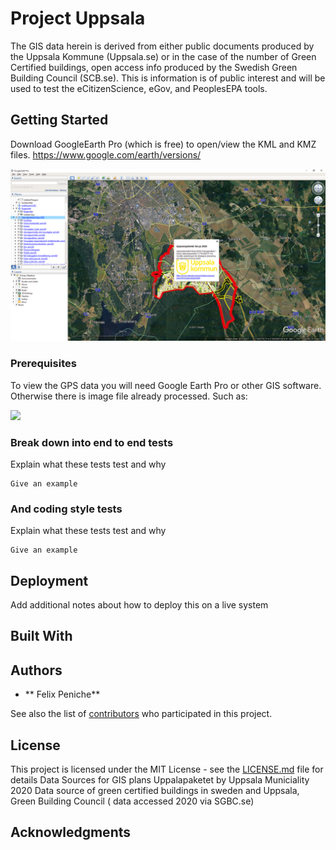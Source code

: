 # Project Uppsala 

The GIS data herein is derived from either public documents produced by the Uppsala Kommune (Uppsala.se) or in the case of the number of Green Certified buildings, open access info produced by the Swedish Green Building Council (SCB.se). This is information is of public interest and will be used to test the eCitizenScience, eGov, and PeoplesEPA  tools.

## Getting Started

Download GoogleEarth Pro (which is free) to open/view the KML and KMZ files. https://www.google.com/earth/versions/

![](google%20earth%20image%20preview%20of%20Uppsala%20Kommune%20.jpg)
### Prerequisites

To view the GPS data you will need Google Earth Pro or other GIS software. Otherwise there is image file already processed. Such as:

![](UPPSALA%20PLANS%20FOR%20SÄVJA%20GREEN%20PATHS%20CRASH%20INTO%2020%20BUILDINGS%20lowres.jpg)
### Break down into end to end tests

Explain what these tests test and why

```
Give an example
```

### And coding style tests

Explain what these tests test and why

```
Give an example
```

## Deployment

Add additional notes about how to deploy this on a live system

## Built With


## Authors

* ** Felix Peniche** 

See also the list of [contributors](https://github.com/EthosandLelou/peoplesEPA/contributors) who participated in this project.

## License

This project is licensed under the MIT License - see the [LICENSE.md](LICENSE.md) file for details
Data Sources for GIS plans Uppalapaketet by Uppsala Municiality 2020 
Data source of green certified buildings in sweden and Uppsala, Green Building Council ( data accessed 2020 via SGBC.se)  

## Acknowledgments

